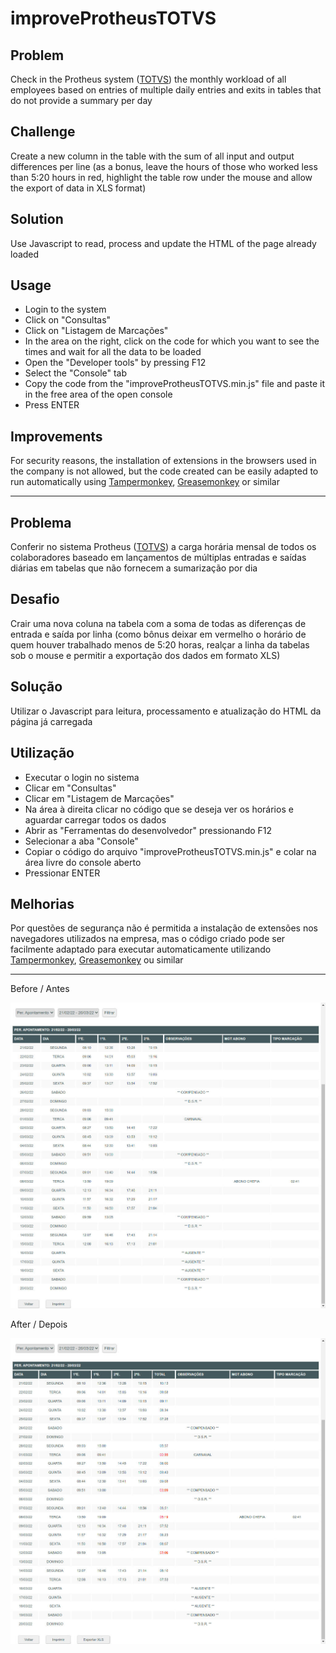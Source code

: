 # improveProtheusTOTVS

## Problem
Check in the Protheus system ([TOTVS](https://en.totvs.com)) the monthly workload of all employees based on entries of multiple daily entries and exits in tables that do not provide a summary per day

## Challenge
Create a new column in the table with the sum of all input and output differences per line (as a bonus, leave the hours of those who worked less than 5:20 hours in red, highlight the table row under the mouse and allow the export of data in XLS format)

## Solution
Use Javascript to read, process and update the HTML of the page already loaded

## Usage
- Login to the system
- Click on "Consultas"
- Click on "Listagem de Marcações"
- In the area on the right, click on the code for which you want to see the times and wait for all the data to be loaded
- Open the "Developer tools" by pressing F12
- Select the "Console" tab
- Copy the code from the "improveProtheusTOTVS.min.js" file and paste it in the free area of the open console
- Press ENTER

## Improvements
For security reasons, the installation of extensions in the browsers used in the company is not allowed, but the code created can be easily adapted to run automatically using [Tampermonkey](https://www.google.com/search?q=Tampermonkey), [Greasemonkey](https://www.google.com/search?q=Greasemonkey) or similar

---

## Problema
Conferir no sistema Protheus ([TOTVS](https://www.totvs.com)) a carga horária mensal de todos os colaboradores baseado em lançamentos de múltiplas entradas e saídas diárias em tabelas que não fornecem a sumarização por dia

## Desafio
Crair uma nova coluna na tabela com a soma de todas as diferenças de entrada e saída por linha (como bônus deixar em vermelho o horário de quem houver trabalhado menos de 5:20 horas, realçar a linha da tabelas sob o mouse e permitir a exportação dos dados em formato XLS)

## Solução
Utilizar o Javascript para leitura, processamento e atualização do HTML da página já carregada

## Utilização
- Executar o login no sistema
- Clicar em "Consultas"
- Clicar em "Listagem de Marcações"
- Na área à direita clicar no código que se deseja ver os horários e aguardar carregar todos os dados
- Abrir as "Ferramentas do desenvolvedor" pressionando F12
- Selecionar a aba "Console"
- Copiar o código do arquivo "improveProtheusTOTVS.min.js" e colar na área livre do console aberto
- Pressionar ENTER

## Melhorias
Por questões de segurança não é permitida a instalação de extensões nos navegadores utilizados na empresa, mas o código criado pode ser facilmente adaptado para executar automaticamente utilizando [Tampermonkey](https://www.google.com/search?q=Tampermonkey), [Greasemonkey](https://www.google.com/search?q=Greasemonkey) ou similar

---

Before / Antes

![alt text](readme-assets/1.jpg "screen/tela")


After / Depois

![alt text](readme-assets/2.jpg "screen/tela")
